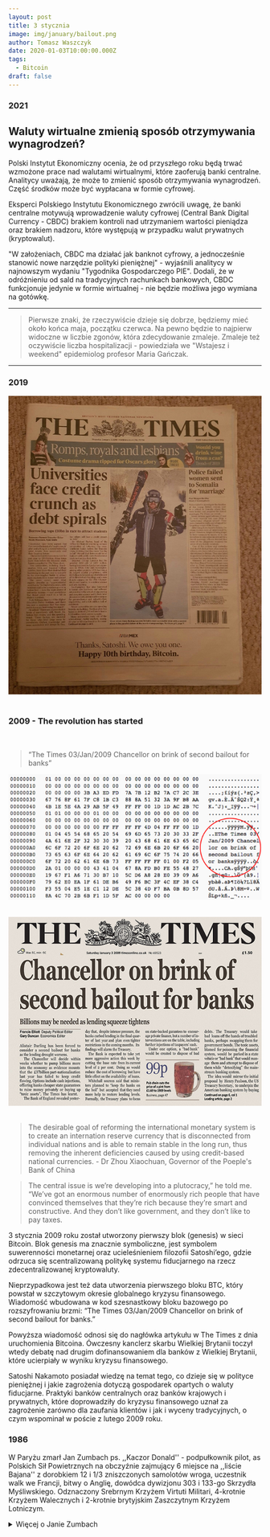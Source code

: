 ```yaml
---
layout: post
title: 3 stycznia
image: img/january/bailout.png
author: Tomasz Waszczyk
date: 2020-01-03T10:00:00.000Z
tags:
  - Bitcoin
draft: false  
---
```


### 2021

## Waluty wirtualne zmienią sposób otrzymywania wynagrodzeń?

Polski Instytut Ekonomiczny ocenia, że od przyszłego roku będą trwać wzmożone prace nad walutami wirtualnymi, które zaoferują banki centralne. Analitycy uważają, że może to zmienić sposób otrzymywania wynagrodzeń. Część środków może być wypłacana w formie cyfrowej.

Eksperci Polskiego Instytutu Ekonomicznego zwrócili uwagę, że banki centralne motywują wprowadzenie waluty cyfrowej (Central Bank Digital Currency - CBDC) brakiem kontroli nad utrzymaniem wartości pieniądza oraz brakiem nadzoru, które występują w przypadku walut prywatnych (kryptowalut).

"W założeniach, CBDC ma działać jak banknot cyfrowy, a jednocześnie stanowić nowe narzędzie polityki pieniężnej" - wyjaśnili analitycy w najnowszym wydaniu "Tygodnika Gospodarczego PIE". Dodali, że w odróżnieniu od sald na tradycyjnych rachunkach bankowych, CBDC funkcjonuje jedynie w formie wirtualnej - nie będzie możliwa jego wymiana na gotówkę.

---

> Pierwsze znaki, że rzeczywiście dzieje się dobrze, będziemy mieć około końca maja, początku czerwca. Na pewno będzie to najpierw widoczne w liczbie zgonów, która zdecydowanie zmaleje. Zmaleje też oczywiście liczba hospitalizacji - powiedziała we "Wstajesz i weekend" epidemiolog profesor Maria Gańczak.

---

### 2019

<img src="./img/january/universitiescredit.jpeg"><br><br>

### 2009 - The revolution has started

<br>

> “The Times 03/Jan/2009 Chancellor on brink of second bailout for banks”

<img src="./img/january/bailout.png"/><br><br>

<img src="./img/january/bailout.jpeg"/><br><br>

> The desirable goal of reforming the international monetary system is to create an internation reserve currency that is disconnected from individual nations and is able to remain stable in the long run, thus removing the inherent deficiencies caused by using credit-based national currencies. - Dr Zhou Xiaochuan, Governor of the Poeple's Bank of China

> The central issue is we’re developing into a plutocracy,” he told me. “We’ve got an enormous number of enormously rich people that have convinced themselves that they’re rich because they’re smart and constructive. And they don’t like government, and they don’t like to pay taxes.

3 stycznia 2009 roku został utworzony pierwszy blok (genesis) w sieci Bitcoin. Blok genesis ma znacznie symboliczne, jest symbolem suwerenności monetarnej oraz ucieleśnieniem filozofii Satoshi’ego, gdzie odrzuca się scentralizowaną politykę systemu fiducjarnego na rzecz zdecentralizowanej kryptowaluty.

Nieprzypadkowa jest też data utworzenia pierwszego bloku BTC, który powstał w szczytowym okresie globalnego kryzysu finansowego. Wiadomość wbudowana w kod szesnastkowy bloku bazowego po rozszyfrowaniu brzmi: “The Times 03/Jan/2009 Chancellor on brink of second bailout for banks.”

Powyższa wiadomość odnosi się do nagłówka artykułu w The Times z dnia uruchomienia Bitcoina. Ówczesny kanclerz skarbu Wielkiej Brytanii toczył wtedy debatę nad drugim dofinansowaniem dla banków z Wielkiej Brytanii, które ucierpiały w wyniku kryzysu finansowego.

Satoshi Nakamoto posiadał wiedzę na temat tego, co dzieje się w polityce pieniężnej i jakie zagrożenia dotyczą gospodarek opartych o waluty fiducjarne. Praktyki banków centralnych oraz banków krajowych i prywatnych, które doprowadziły do kryzysu finansowego uznał za zagrożenie zarówno dla zaufania klientów i jak i wyceny tradycyjnych, o czym wspominał w poście z lutego 2009 roku.

### 1986

W Paryżu zmarł Jan Zumbach ps. ,,Kaczor Donald'' - podpułkownik pilot, as Polskich Sił Powietrznych na obczyźnie zajmujący 6 miejsce na ,,liście Bajana'' z dorobkiem 12 i 1/3 zniszczonych samolotów wroga, uczestnik walk we Francji, bitwy o Anglię, dowódca dywizjonu 303 i 133-go Skrzydła Myśliwskiego. Odznaczony Srebrnym Krzyżem Virtuti Militari, 4-krotnie Krzyżem Walecznych i 2-krotnie brytyjskim Zaszczytnym Krzyżem Lotniczym.

<details><summary>Więcej o Janie Zumbach</summary>
To nie przypadek, że w obu filmach o Dywizjonie 303 najwięcej uwagi poświęcono Janowi Zumbachowi. Był doskonałym pilotem, dał się też zapamiętać jako niespokojny duch i bawidamek. Po wojnie prowadził życie awanturnika.

O tym, aby opowiedzieć na ekranie niezwykłą historię polskich lotników, którzy wsławili się bohaterską obroną powietrzną Anglii, w 1940 roku, myślało wielu reżyserów i to od lat. Ale dopiero niedawno, w sierpniu na ekranach kin pojawiły się dwa filmy na ten temat: „303. Bitwa o Anglię” oraz „Dywizjon 303”. Pierwszy film to międzynarodowa, superprodukcja barwnie opowiadająca historię legendarnych, polskich lotników z Dywizjonu 303, w ciekawej obsadzie, gdzie Jana Zumbacha zagrał Iwan Rheon znany z filmu „Gra o Tron”, a w postać Johna Kenta, pułkownika Królewskich Sił Powietrznych, wcielił się Milo Gibson (syn Mela Gibsona). Dorociński zagrał pilota Witolda Urbanowicza.

Drugi film to produkcja polska, zrealizowana na podstawie znanej nam książki Arkadego Fidlera „Dywizjon 303”, gdzie w rolach głównych możemy zobaczyć m.in. Piotra Adamczyka i Macieja Zakościelnego.

Haniebna parada:

Postać Jana Zumbacha, legendarnego Dowódcy 303, nie jest papierkowa, ani bez skazy i to czyni jego osobę charyzmatyczną i bliższą sercu. As polskiego myślistwa: 13 zestrzeleń niemieckich samolotów! Za niezwykłe bohaterstwo polski lotnik został odznaczony najwyższymi odznaczeniami państwowymi Anglii. Prasa brytyjska rozpisywała się na temat fenomenalnej polskiej „załogi” z 303.

Niestety po wojnie bardzo duże kontrowersje wywołała uroczysta parada, gdzie nie zaproszono polskich żołnierzy, którzy walcząc w Polskich Siłach Zbrojnych na Zachodzie byli jedną z najliczniejszych grup po stronie wojsk alianckich. Jedyną polską organizacją bojową zaproszoną do udziału w paradzie, ulicami Londynu byli piloci Dywizjonu 303, którzy mieli maszerować w szeregach RAF, ale nasi odmówili po tym, jak dowiedzieli się, że pozostałe polskie oddziały nie zostały zaproszone na paradę. Nawiązując do tej niehonorowej sytuacji, Winston Churchill, powiedział, m.in. :

Wyrażam głęboki żal, że żaden z oddziałów polskich, które walczyły u naszego boku w tylu bitwach i które przelały swoją krew dla wspólnej sprawy, nie zostały dopuszczone do udziału w Paradzie Zwycięstwa. Będziemy w tym dniu myśleli o tym wojsku. Nigdy nie zapomnimy o ich dzielności ani o ich bojowych wyczynach, które związane są z naszą sławą pod Tobrukiem, Cassino i Arnhem.

Od bohatera do przemytnika:

Niestety też nie zapewniono Polakom godnego życia po wojnie w Wielkiej Brytanii. Polscy lotnicy byli skazani na własne siły. W takiej też sytuacji znalazł się Jan Zumbach i jego koledzy piloci. Dlatego nie dziwi fakt, że po wojnie Zumbach różnymi drogami próbował odnaleźć swoje miejsce i poradzić sobie finansowo. Trudno w to uwierzyć, ale bohater Dywizjonu 303 zajmował się „ciemnymi interesami”: był między innymi właścicielem firmy lotniczej, która zajmowała się również… działalność przemytniczą.

Mało tego, Zumbach walczył też jako najemnik w Afryce, nazywając siebie oficjalnie i nieoficjalnie „Johnny Kamikaze Brown”. Przyjął też niezwykłe w swoim rodzaju wyzwanie: utworzenie lotnictwa w maleńkim państwie Katanga i dowodzenia nim. Zorganizował zakup słynnych samolotów, Douglasów A-26, które stały się podstawą lotnictwa tego afrykańskiego kraju. Zumbach werbował też wśród swoich znajomych i nie tylko, pilotów i mechaników. Lotnictwo Katangi pod jego dowództwem bombardowało siły rządowe Kongo. Ale pod koniec 1962 roku siły działającego w ramach ONZ, zniszczyły większość lotnictwa Katangi.

Życie prywatne Jana Zumbacha:

Po upadku secesji Jan Zumbach uciekł z swoimi polskimi pilotami do Angoli. Po kilku latach Zumbach ponownie powrócił do Afryki, tym razem w związku z propozycją dowodzenia lotnictwem Biafry. Zumbach był dowódcą i brał osobiście udział w nalotach bombowców biafryjskich przeciwko nigeryjskim. Były dowódca słynnego dywizjonu najbardziej został zapamiętany jako osoba, która podczas nalotu na lotnisko w Makurdi, zabiła szefa sztabu armii nigeryjskiej. Niestety secesja zakończyła się klęską. Było to spowodowane różnymi nadużyciami, łapówkami i manipulacjami związanej z bronią i sprzętem wojskowym.

Jan Zumbach zmarł nagle 3 stycznia 1986 we Francji, ale został pochowany na Cmentarzu Wojskowym, na Powązkach w Warszawie. Pozostawił po sobie ślad i legendę nieustraszonego wojownika, dla nas niezwyciężonego dowódcy Dywizjonu 303.

Na premierze filmu „303. Bitwa o Anglię”, pojawił się Hubert Zumbach, syn legendarnego dowódcy Dywizjonu 303, który tak wspominał swojego ojca:

Miałem świadomość od dzieciństwa, że to „narodowy bohater”. Ale dla mnie był po prostu ojcem, który stworzył, po wieloletniej tułaczce i poszukiwaniach, normalny, prawdziwy dom. Ojciec zawsze miał jedno i wielkie marzenie, aby powracać do domu, w którym czekają kochane osoby i często mówił o tym mojej matce: abyśmy mogli wspólnie usiąść do stołu i zjeść obiad. To było dla niego ważne: polska i słowiańska mentalność. Wiem też że ta „legenda” taty, zwłaszcza po wojnie była bardzo skomplikowana, delikatnie ujmując temat. Teraz po latach cieszę się, że m.in. jego postać stała się inspiracją dla powstania tego filmu.

Osiągnięcia lotnicze:

Z wynikiem 12 1/2 pewnych zwycięstw, 5 prawdopodobnych i 1 uszkodzonego samolotu Zumbach zajmuje szóste miejsce wśród polskich asów myśliwskich. Wyprzedzają go jedynie Stanisław Skalski, Witold Urbanowicz, Józef Frantisek (który był Czechem, jednak liczony jest z Polakami ze względu na przynależność do dyonu 303), Eugeniusz Horbaczewski i Bolesław Gładych.

Lista zestrzeleń i uszkodzeń:

10 czerwca 1940 - Bf 109

7 września 1940 - 2 x Do 17

9 września 1940 - 2 Bf 109

11 września 1940 - Bf 109

15 września 1940 - Bf 109

26 września 1940 - He-111 i Bf 109

27 września 1940 - 2 x Bf 109

2 lipca 1941 - Bf 109

13 października 1941 - Bf 109 i Fw-190

24 października 1941 - Bf 109

27 kwietnia 1942 - Fw-190

18 sierpnia 1942 - 2 x Fw-190 i He-111

25 września 1944 - Fw-190

Odznaczenia:

Srebrny Krzyż Virtuti Militari (23 września 1940 roku)

4 x Krzyż Walecznych (styczeń i wrzesień 1941 oraz sierpień i grudzień 1942)

Croix de Guerre

Distinguished Flying Cross (październik 1941 oraz wrzesień 1942).
<details>

<img src="./img/january/zumbach.jpg"/><br><br>

### 1903

W Częstochowie urodził się Seweryn Wielanier (zdjęcie) inżynier, uczestnik Powstania Warszawskiego, współkonstruktor polskiego pistoletu maszynowego "Błyskawica". Był żołnierzem Oddziału IV Kwatermistrzowskiego Komendy Głównej Armii Krajowej, gdzie odpowiadał za koordynację służby sanitarnej, geograficznej, uzbrojenia i intendentury.
Po wojnie zamieszkał na warszawskiej Saskiej Kępie.
Zmarł 23 września 1993 roku.
Wspomniany już pistolet maszynowy "Blyskawica", którego konstrukcja opierała się na bazie bazie zrzutowego pistoletu maszynowego Sten MK II i niemieckiego MP 40 stworzył razem z inżynierem Wacławem Zawrotnym. Do czasu wybuchu Powstania wyprodukowano około 700 sztuk tej broni.

<img src="./img/january/wielanier.jpg"/><br><br>

### 1946

<img src="./img/january/gospodarkanarodowa.png"/><br><br>

### 1925

Benito Mussolini rozwiązał włoski parlament i ogłosił się dyktatorem.

<img src="./img/january/benito.jpg"/><br><br>

### 1911

https://en.wikipedia.org/wiki/Siege_of_Sidney_Street

### 1870

Rozpoczęto budowę Mostu Brooklińskiego w Nowym Jorku.

W Nowym Jorku rozpoczęła się tego dnia budowa mostu wiszącego, który połączył dwie dzielnice miasta oddzielone cieśniną East River - Brooklyn i Manhattan. Budowa przeprawy mającej 1834 m długości i 26 m szerokości trwała aż 13 lat, kosztowała astronomiczną jak na owe czasy sumę 15 mln dol. i pochłonęła życie 27 robotników. Zaprojektowany przez słynnego inżyniera Johna Roeblinga most Brookliński był w chwili powstania największą tego typu konstrukcją na świecie - jego główne przęsło miało 486 m długości (najdłuższe w warszawskim moście Siekierkowskim ma 250 m). Przeprawa, która stała się jednym z symboli miasta, jest konstrukcją stalową, ale najbardziej charakterystyczne są jej oba kamienne pylony z neogotyckimi łukami.

<img src="./img/january/most.jpg"/><br><br>

### 1863

Komitet Centralny Narodowy podjął decyzję o wybuchu powstania styczniowego z chwilą ogłoszenia branki.

„Branka” czyli pobór polskiej młodzieży do armii carskiej powinien powstrzymać wybuch powstania - uważa hrabia Aleksander Wielopolski, naczelnika rządu Królestwa Polskiego. Tymczasem „branka” stała się zapalnikiem. Komitet Centralny Narodowy, czyli kierownictwo stronnictwa „Czerwonych”, które w przeciwieństwie do szlachecko-ziemiańskiego stronnictwa „Białych” w powstaniu widziało jedyną drogę do niepodległości, 3 stycznia zdecydował, że sygnałem do walki będzie ogłoszenie „branki”. W Warszawie doszło do niej w nocy z 14 na 15 stycznia, ale wielu poborowych uciekło do lasu i stworzyło oddziały partyzanckie. By uprzedzić skutki „branki” na prowincji, KCN wyznacza termin rozpoczęcia walki już na 22 stycznia.

### 1661

W Krakowie ukazało się pierwsze wydanie „Merkuriusza Polskiego”.

Z inicjatywy Ludwiki Marii Gonzagi, żony króla Polski Jana Kazimierza, ukazał się w Krakowie „Merkuriusz Polski”, pierwsza polska gazeta periodyczna, czyli wychodząca cyklicznie. Ukazywała się raz lub nawet dwa razy w tygodniu w nakładzie 100-200 egzemplarzy. Miała od 8 do 12 stron, a kosztowała 12 groszy. Autorami tekstów byli sekretarz królewski, pisarz i dyplomata, pochodzący ze Sieny Hieronim Pinocci oraz pisarz, drukarz i rytownik Jan Aleksander Gorczyn. Dopiero drugi numer ukazał się z przymiotnikiem „ordynaryjny”, czyli pospolity. Gazeta informowała o rodach panujących, wojnach i wydarzeniach politycznych, ale miała też dodatek „Continuazione del Mercurio Polacco” o wydarzeniach w Polsce. Ostatni 41. numer ukazał się 22 lipca 1661 r.

<img src="./img/january/merkuriusz.jpg"/><br><br>

---

<a href="https://github.com/TomaszWaszczyk/historia.waszczyk.com/edit/master/src/content/january-3.md" target="_blank">Edytuj tę stronę dzieląc się własnymi notatkami!</a>
